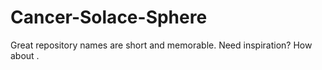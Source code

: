 # Cancer-Solace-Sphere
Great repository names are short and memorable. Need inspiration? How about .
